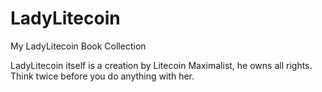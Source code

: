 # LadyLitecoin
My LadyLitecoin Book Collection

LadyLitecoin itself is a creation by Litecoin Maximalist, he owns all rights.
Think twice before you do anything with her.

